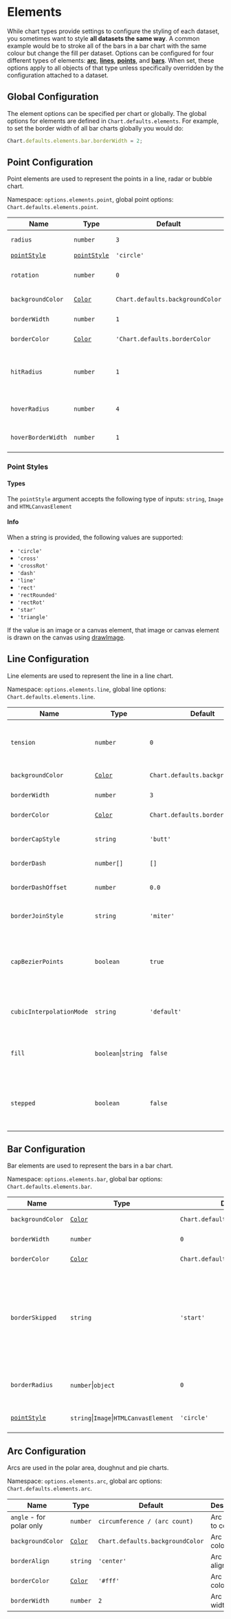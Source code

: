 # Elements

While chart types provide settings to configure the styling of each dataset, you sometimes want to style **all datasets the same way**. A common example would be to stroke all of the bars in a bar chart with the same colour but change the fill per dataset. Options can be configured for four different types of elements: **[arc](#arc-configuration)**, **[lines](#line-configuration)**, **[points](#point-configuration)**, and **[bars](#bar-configuration)**. When set, these options apply to all objects of that type unless specifically overridden by the configuration attached to a dataset.

## Global Configuration

The element options can be specified per chart or globally. The global options for elements are defined in `Chart.defaults.elements`. For example, to set the border width of all bar charts globally you would do:

```javascript
Chart.defaults.elements.bar.borderWidth = 2;
```

## Point Configuration

Point elements are used to represent the points in a line, radar or bubble chart.

Namespace: `options.elements.point`, global point options: `Chart.defaults.elements.point`.

| Name | Type | Default | Description
| ---- | ---- | ------- | -----------
| `radius` | `number` | `3` | Point radius.
| [`pointStyle`](#point-styles) | [`pointStyle`](#types) | `'circle'` | Point style.
| `rotation` | `number` | `0` | Point rotation (in degrees).
| `backgroundColor` | [`Color`](../general/colors.md) | `Chart.defaults.backgroundColor` | Point fill color.
| `borderWidth` | `number` | `1` | Point stroke width.
| `borderColor` | [`Color`](../general/colors.md) | `'Chart.defaults.borderColor` | Point stroke color.
| `hitRadius` | `number` | `1` | Extra radius added to point radius for hit detection.
| `hoverRadius` | `number` | `4` | Point radius when hovered.
| `hoverBorderWidth` | `number` | `1` | Stroke width when hovered.

### Point Styles

#### Types

The `pointStyle` argument accepts the following type of inputs: `string`, `Image` and `HTMLCanvasElement`

#### Info
When a string is provided, the following values are supported:

- `'circle'`
- `'cross'`
- `'crossRot'`
- `'dash'`
- `'line'`
- `'rect'`
- `'rectRounded'`
- `'rectRot'`
- `'star'`
- `'triangle'`

If the value is an image or a canvas element, that image or canvas element is drawn on the canvas using [drawImage](https://developer.mozilla.org/en/docs/Web/API/CanvasRenderingContext2D/drawImage).

## Line Configuration

Line elements are used to represent the line in a line chart.

Namespace: `options.elements.line`, global line options: `Chart.defaults.elements.line`.

| Name | Type | Default | Description
| ---- | ---- | ------- | -----------
| `tension` | `number` | `0` | Bézier curve tension (`0` for no Bézier curves).
| `backgroundColor` | [`Color`](/general/colors.md) | `Chart.defaults.backgroundColor` | Line fill color.
| `borderWidth` | `number` | `3` | Line stroke width.
| `borderColor` | [`Color`](/general/colors.md) | `Chart.defaults.borderColor` | Line stroke color.
| `borderCapStyle` | `string` | `'butt'` | Line cap style. See [MDN](https://developer.mozilla.org/en/docs/Web/API/CanvasRenderingContext2D/lineCap).
| `borderDash` | `number[]` | `[]` | Line dash. See [MDN](https://developer.mozilla.org/en-US/docs/Web/API/CanvasRenderingContext2D/setLineDash).
| `borderDashOffset` | `number` | `0.0` | Line dash offset. See [MDN](https://developer.mozilla.org/en-US/docs/Web/API/CanvasRenderingContext2D/lineDashOffset).
| `borderJoinStyle` | `string` | `'miter'` | Line join style. See [MDN](https://developer.mozilla.org/en-US/docs/Web/API/CanvasRenderingContext2D/lineJoin).
| `capBezierPoints` | `boolean` | `true` | `true` to keep Bézier control inside the chart, `false` for no restriction.
| `cubicInterpolationMode` | `string` | `'default'` |  Interpolation mode to apply. [See more...](/charts/line.md/#cubicinterpolationmode)
| `fill` | `boolean`\|`string` | `false` | How to fill the area under the line. See [area charts](/charts/area.md#filling-modes).
| `stepped` | `boolean` | `false` | `true` to show the line as a stepped line (`tension` will be ignored).

## Bar Configuration

Bar elements are used to represent the bars in a bar chart.

Namespace: `options.elements.bar`, global bar options: `Chart.defaults.elements.bar`.

| Name | Type | Default | Description
| ---- | ---- | ------- | -----------
| `backgroundColor` | [`Color`](/general/colors.md) | `Chart.defaults.backgroundColor` | Bar fill color.
| `borderWidth` | `number` | `0` | Bar stroke width.
| `borderColor` | [`Color`](/general/colors.md) | `Chart.defaults.borderColor` | Bar stroke color.
| `borderSkipped` | `string` | `'start'` | Skipped (excluded) border: `'start'`, `'end'`, `'middle'`, `'bottom'`, `'left'`, `'top'`, `'right'` or `false`.
| `borderRadius` | `number`\|`object` | `0` | The bar border radius (in pixels).
| [`pointStyle`](#point-styles) | `string`\|`Image`\|`HTMLCanvasElement` | `'circle'` | Style of the point for legend.

## Arc Configuration

Arcs are used in the polar area, doughnut and pie charts.

Namespace: `options.elements.arc`, global arc options: `Chart.defaults.elements.arc`.

| Name | Type | Default | Description
| ---- | ---- | ------- | -----------
| `angle` - for polar only | `number` | `circumference / (arc count)` | Arc angle to cover.
| `backgroundColor` | [`Color`](/general/colors.md) | `Chart.defaults.backgroundColor` | Arc fill color.
| `borderAlign` | `string` | `'center'` | Arc stroke alignment.
| `borderColor` | [`Color`](/general/colors.md) | `'#fff'` | Arc stroke color.
| `borderWidth`| `number` | `2` | Arc stroke width.
